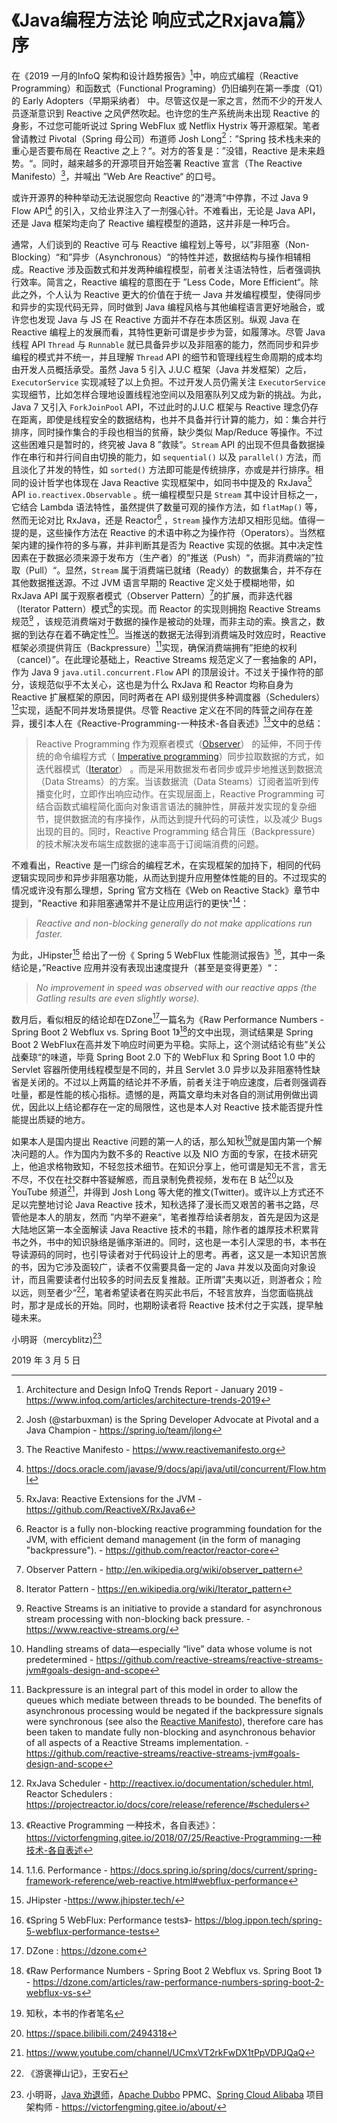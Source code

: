 # 《Java编程方法论 响应式之Rxjava篇》序

在《2019 一月的InfoQ 架构和设计趋势报告》[^1]中，响应式编程（Reactive Programming）和函数式（Functional Programing）仍旧编列在第一季度（Q1）的 Early Adopters（早期采纳者） 中。尽管这仅是一家之言，然而不少的开发人员逐渐意识到 Reactive 之风俨然吹起。也许您的生产系统尚未出现 Reactive 的身影，不过您可能听说过 Spring WebFlux 或 Netflix Hystrix 等开源框架。笔者曾请教过 Pivotal（Spring 母公司）布道师 Josh Long[^2]：”Spring 技术栈未来的重心是否要布局在 Reactive 之上？“。对方的答复是：”没错，Reactive 是未来趋势。“。同时，越来越多的开源项目开始签署 Reactive 宣言（The Reactive Manifesto）[^3]，并喊出 ”Web Are Reactive“ 的口号。

或许开源界的种种举动无法说服您向 Reactive 的”港湾“中停靠，不过 Java 9  Flow API[^4] 的引入，又给业界注入了一剂强心针。不难看出，无论是 Java API，还是 Java 框架均走向了 Reactive 编程模型的道路，这并非是一种巧合。

通常，人们谈到的 Reactive 可与 Reactive 编程划上等号，以”非阻塞（Non-Blocking）“和”异步（Asynchronous）“的特性并述，数据结构与操作相辅相成。Reactive 涉及函数式和并发两种编程模型，前者关注语法特性，后者强调执行效率。简言之，Reactive 编程的意图在于 ”Less Code，More Efficient“。除此之外，个人认为 Reactive 更大的价值在于统一 Java 并发编程模型，使得同步和异步的实现代码无异，同时做到 Java 编程风格与其他编程语言更好地融合，或许您也发现 Java  与 JS 在 Reactive 方面并不存在本质区别。纵观 Java 在 Reactive 编程上的发展而看，其特性更新可谓是步步为营，如履薄冰。尽管 Java 线程 API `Thread` 与 `Runnable` 就已具备异步以及非阻塞的能力，然而同步和异步编程的模式并不统一，并且理解 `Thread` API 的细节和管理线程生命周期的成本均由开发人员概括承受。虽然 Java 5 引入 J.U.C 框架（Java 并发框架）之后， `ExecutorService` 实现减轻了以上负担。不过开发人员仍需关注 `ExecutorService` 实现细节，比如怎样合理地设置线程池空间以及阻塞队列又成为新的挑战。为此，Java 7 又引入 `ForkJoinPool` API，不过此时的J.U.C 框架与 Reactive 理念仍存在距离，即使是线程安全的数据结构，也并不具备并行计算的能力，如：集合并行排序，同时操作集合的手段也相当的贫瘠，缺少类似 Map/Reduce 等操作。不过这些困难只是暂时的，终究被 Java 8 ”救赎“。`Stream` API 的出现不但具备数据操作在串行和并行间自由切换的能力，如 `sequential()` 以及 `parallel()` 方法，而且淡化了并发的特性，如 `sorted()` 方法即可能是传统排序，亦或是并行排序。相同的设计哲学也体现在 Java Reactive 实现框架中，如同书中提及的 RxJava[^5] API `io.reactivex.Observable` 。统一编程模型只是 `Stream` 其中设计目标之一，它结合 Lambda 语法特性，虽然提供了数量可观的操作方法，如 `flatMap()` 等，然而无论对比 RxJava，还是  Reactor[^6] ，`Stream` 操作方法却又相形见绌。值得一提的是，这些操作方法在 Reactive 的术语中称之为操作符（Operators）。当然框架内建的操作符的多与寡，并非判断其是否为 Reactive 实现的依据。其中决定性因素在于数据必须来源于发布方（生产者）的”推送（Push）“，而非消费端的”拉取（Pull）“。显然，`Stream`  属于消费端已就绪（Ready）的数据集合，并不存在其他数据推送源。不过 JVM 语言早期的 Reactive 定义处于模糊地带，如 RxJava  API 属于观察者模式（Observer Pattern）[^7]的扩展，而非迭代器（Iterator Pattern）模式[^8]的实现。而 Reactor 的实现则拥抱 Reactive Streams 规范[^9] ，该规范消费端对于数据的操作是被动的处理，而非主动的索。换言之，数据的到达存在着不确定性[^10]。当推送的数据无法得到消费端及时效应时，Reactive 框架必须提供背压（Backpressure）[^11]实现，确保消费端拥有”拒绝的权利（cancel）”。在此理论基础上，Reactive Streams 规范定义了一套抽象的 API，作为 Java 9 `java.util.concurrent.Flow` API 的顶层设计。不过关于操作符的部分，该规范似乎不太关心，这也是为什么 RxJava 和 Reactor 均称自身为 Reactive 扩展框架的原因，同时两者在 API 级别提供多种调度器（Schedulers）[^12]实现，适配不同并发场景提供。尽管 Reactive 定义在不同的阵营之间存在差异，援引本人在《Reactive-Programming-一种技术-各自表述》[^13]文中的总结：

> Reactive Programming 作为观察者模式（[Observer](https://en.wikipedia.org/wiki/Observer_pattern)） 的延伸，不同于传统的命令编程方式（ [Imperative programming](https://en.wikipedia.org/wiki/Imperative_programming)）同步拉取数据的方式，如迭代器模式（[Iterator](https://en.wikipedia.org/wiki/Iterator_pattern)） 。而是采用数据发布者同步或异步地推送到数据流（Data Streams）的方案。当该数据流（Data Steams）订阅者监听到传播变化时，立即作出响应动作。在实现层面上，Reactive Programming 可结合函数式编程简化面向对象语言语法的臃肿性，屏蔽并发实现的复杂细节，提供数据流的有序操作，从而达到提升代码的可读性，以及减少 Bugs 出现的目的。同时，Reactive Programming 结合背压（Backpressure）的技术解决发布端生成数据的速率高于订阅端消费的问题。

不难看出，Reactive 是一门综合的编程艺术，在实现框架的加持下，相同的代码逻辑实现同步和异步非阻塞功能，从而达到提升应用整体性能的目的。不过现实的情况或许没有那么理想，Spring 官方文档在《Web on Reactive Stack》章节中提到，"Reactive 和非阻塞通常并不是让应用运行的更快"[^14]：

> *Reactive and non-blocking generally do not make applications run faster.*

为此，JHipster[^15] 给出了一份《 Spring 5 WebFlux 性能测试报告》[^16]，其中一条结论是，”Reactive 应用并没有表现出速度提升（甚至是变得更差）“：

> *No improvement in speed was observed with our reactive apps (the Gatling results are even slightly worse).*

数月后，看似相反的结论却在DZone[^17]一篇名为《Raw Performance Numbers - Spring Boot 2 Webflux vs. Spring Boot 1》[^18]的文中出现，测试结果是 Spring Boot 2 WebFlux在高并发下响应时间更为平稳。实际上，这个测试结论有些”关公战秦琼“的味道，毕竟 Spring Boot 2.0 下的 WebFlux 和 Spring Boot 1.0 中的 Servlet  容器所使用线程模型是不同的，并且 Servlet 3.0 异步以及非阻塞特性缺省是关闭的。不过以上两篇的结论并不矛盾，前者关注于响应速度，后者则强调吞吐量，都是性能的核心指标。遗憾的是，两篇文章均未对各自的测试用例做出调优，因此以上结论都存在一定的局限性，这也是本人对 Reactive 技术能否提升性能提出质疑的地方。

如果本人是国内提出 Reactive 问题的第一人的话，那么知秋[^19]就是国内第一个解决问题的人。作为国内为数不多的 Reactive 以及 NIO 方面的专家，在技术研究上，他追求格物致知，不轻忽技术细节。在知识分享上，他可谓是知无不言，言无不尽，不仅在社交群中答疑解惑，而且录制免费视频，发布在 B 站[^20]以及 YouTube 频道[^21]，并得到 Josh Long 等大佬的推文(Twitter)。或许以上方式还不足以完整地讨论 Java Reactive 技术，知秋选择了漫长而又艰苦的著书之路，尽管他是本人的朋友，然而 ”内举不避亲“，笔者推荐给读者朋友，首先是因为这是大陆地区第一本全面解读 Java Reactive 技术的书籍，除作者的雄厚技术积累背书之外，书中的知识脉络是循序渐进的。同时，这也是一本引人深思的书，本书在导读源码的同时，也引导读者对于代码设计上的思考。再者，这又是一本知识苦旅的书，因为它涉及面较广，读者不仅需要具备一定的 Java 并发以及面向对象设计，而且需要读者付出较多的时间去反复推敲。正所谓”夫夷以近，则游者众；险以远，则至者少“[^22]，笔者希望读者在购买此书后，不轻言放弃，当您面临挑战时，那才是成长的开始。同时，也期盼读者将 Reactive 技术付之于实践，提早触碰未来。



小明哥（mercyblitz)[^23]

2019 年 3 月 5 日

[^1]: Architecture and Design InfoQ Trends Report - January 2019 - https://www.infoq.com/articles/architecture-trends-2019
[^2]: Josh (@starbuxman) is the Spring Developer Advocate at Pivotal and a Java Champion - https://spring.io/team/jlong
[^3]: The Reactive Manifesto -  https://www.reactivemanifesto.org
[^4]:  https://docs.oracle.com/javase/9/docs/api/java/util/concurrent/Flow.html
[^5]: RxJava: Reactive Extensions for the JVM - https://github.com/ReactiveX/RxJava6
[^6]:  Reactor is a fully non-blocking reactive programming foundation for the JVM, with efficient demand management (in the form of managing "backpressure"). - https://github.com/reactor/reactor-core
[^7]: Observer Pattern - http://en.wikipedia.org/wiki/observer_pattern
[^8]: Iterator Pattern - https://en.wikipedia.org/wiki/Iterator_pattern
[^9]: Reactive Streams is an initiative to provide a standard for asynchronous stream processing with non-blocking back pressure. - https://www.reactive-streams.org/
[^10]:  Handling streams of data—especially “live” data whose volume is not predetermined - https://github.com/reactive-streams/reactive-streams-jvm#goals-design-and-scope
[^11]: Backpressure is an integral part of this model in order to allow the queues which mediate between threads to be bounded. The benefits of asynchronous processing would be negated if the backpressure signals were synchronous (see also the [Reactive Manifesto](http://reactivemanifesto.org/)), therefore care has been taken to mandate fully non-blocking and asynchronous behavior of all aspects of a Reactive Streams implementation. - https://github.com/reactive-streams/reactive-streams-jvm#goals-design-and-scope
[^12]: RxJava Scheduler - http://reactivex.io/documentation/scheduler.html, Reactor Schedulers : https://projectreactor.io/docs/core/release/reference/#schedulers
[^13]: 《Reactive Programming 一种技术，各自表述》：https://victorfengming.gitee.io/2018/07/25/Reactive-Programming-一种技术-各自表述
[^14]:  1.1.6. Performance - https://docs.spring.io/spring/docs/current/spring-framework-reference/web-reactive.html#webflux-performance
[^15]:JHipster -https://www.jhipster.tech/
[^16]: 《Spring 5 WebFlux: Performance tests》- https://blog.ippon.tech/spring-5-webflux-performance-tests
[^17]:  DZone : https://dzone.com
[^18]:《Raw Performance Numbers - Spring Boot 2 Webflux vs. Spring Boot 1》 - https://dzone.com/articles/raw-performance-numbers-spring-boot-2-webflux-vs-s
[^19]:  知秋，本书的作者笔名
[^20]: https://space.bilibili.com/2494318
[^21]: https://www.youtube.com/channel/UCmxVT2rkFwDX1tPpVDPJQaQ
[^22]:《游褒禅山记》，王安石
[^23]:小明哥，[Java 劝退师](https://www.douyu.com/mercyblitz)，[Apache Dubbo](https://dubbo.apache.org/) PPMC、[Spring Cloud Alibaba](https://github.com/spring-cloud-incubator/spring-cloud-alibaba) 项目架构师 - https://victorfengming.gitee.io/about/